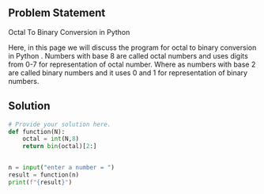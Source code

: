 ## Problem Statement 

Octal To Binary Conversion in Python

Here, in this page we will discuss the program for octal to binary conversion in Python . Numbers with base 8 are called octal numbers and uses digits from 0-7 for representation of octal number. Where as numbers with base 2 are called binary numbers  and it uses 0 and 1 for representation of binary numbers.

## Solution

```python
# Provide your solution here.
def function(N):
    octal = int(N,8)
    return bin(octal)[2:]


n = input("enter a number = ")
result = function(n)
print(f"{result}")
